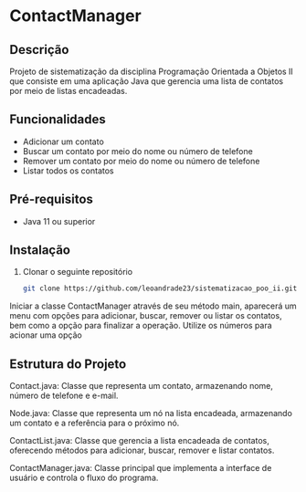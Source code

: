 # ContactManager

## Descrição
Projeto de sistematização da disciplina Programação Orientada a Objetos II que consiste em uma aplicação Java que gerencia uma lista de contatos por meio de listas encadeadas.

## Funcionalidades
- Adicionar um contato
- Buscar um contato por meio do nome ou número de telefone
- Remover um contato por meio do nome ou número de telefone
- Listar todos os contatos

## Pré-requisitos
- Java 11 ou superior

## Instalação
1. Clonar o seguinte repositório
   ```bash
   git clone https://github.com/leoandrade23/sistematizacao_poo_ii.git

Iniciar a classe ContactManager através de seu método main, aparecerá um menu com opções para adicionar, buscar, remover ou listar os contatos, bem como a opção para finalizar a operação.
Utilize os números para acionar uma opção

## Estrutura do Projeto

Contact.java: Classe que representa um contato, armazenando nome, número de telefone e e-mail.

Node.java: Classe que representa um nó na lista encadeada, armazenando um contato e a referência para o próximo nó.

ContactList.java: Classe que gerencia a lista encadeada de contatos, oferecendo métodos para adicionar, buscar, remover e listar contatos.

ContactManager.java: Classe principal que implementa a interface de usuário e controla o fluxo do programa.
